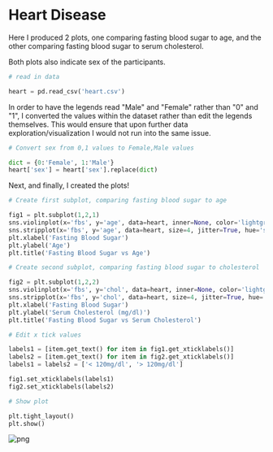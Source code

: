 # Heart Disease
Here I produced 2 plots, one comparing fasting blood sugar to age, and the other comparing fasting blood sugar to serum cholesterol.

Both plots also indicate sex of the participants.


```python
# read in data

heart = pd.read_csv('heart.csv')
```

In order to have the legends read "Male" and "Female" rather than "0" and "1", I converted the values within the dataset rather than edit the legends themselves. This would ensure that upon further data exploration/visualization I would not run into the same issue.


```python
# Convert sex from 0,1 values to Female,Male values

dict = {0:'Female', 1:'Male'}
heart['sex'] = heart['sex'].replace(dict)
```

Next, and finally, I created the plots!


```python
# Create first subplot, comparing fasting blood sugar to age

fig1 = plt.subplot(1,2,1)
sns.violinplot(x='fbs', y='age', data=heart, inner=None, color='lightgray')
sns.stripplot(x='fbs', y='age', data=heart, size=4, jitter=True, hue='sex')
plt.xlabel('Fasting Blood Sugar')
plt.ylabel('Age')
plt.title('Fasting Blood Sugar vs Age')

# Create second subplot, comparing fasting blood sugar to cholesterol

fig2 = plt.subplot(1,2,2)
sns.violinplot(x='fbs', y='chol', data=heart, inner=None, color='lightgray')
sns.stripplot(x='fbs', y='chol', data=heart, size=4, jitter=True, hue='sex')
plt.xlabel('Fasting Blood Sugar')
plt.ylabel('Serum Cholesterol (mg/dl)')
plt.title('Fasting Blood Sugar vs Serum Cholesterol')

# Edit x tick values

labels1 = [item.get_text() for item in fig1.get_xticklabels()]
labels2 = [item.get_text() for item in fig2.get_xticklabels()]
labels1 = labels2 = ['< 120mg/dl', '> 120mg/dl']

fig1.set_xticklabels(labels1)
fig2.set_xticklabels(labels2)

# Show plot

plt.tight_layout()
plt.show()
```

![png](FBS%20vs%20age%20and%20cholesterol_files/FBS%20vs%20age%20and%20cholesterol_6_0.png)
    


